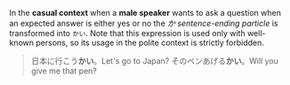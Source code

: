 In the **casual context** when a **male speaker** wants to ask a question when an expected answer is either yes or no the *か sentence-ending particle* is transformed into `かい`. Note that this expression is used only with well-known persons, so its usage in the polite context is strictly forbidden.
>日本に行こう**かい**。Let's go to Japan?
>そのペンあげる**かい**。Will you give me that pen?